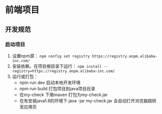 # ******前端项目******

## 开发规范

### 启动项目
1. 设置npm源： ```npm config set registry https://registry.anpm.alibaba-inc.com/ ```
2. 安装依赖。在项目根目录下运行： ```npm install --registry=https://registry.anpm.alibaba-inc.com/ ```
3. 运行或打包：
    - npm run dev  启动本地开发环境
    - npm run build 打包项目到java项目目录
    - 在my-check 下用maven 打包为my-check.jar
    - 在有安装java1.8的环境下 java -jar my-check.jar 会自动打开浏览器跳转至应用页
